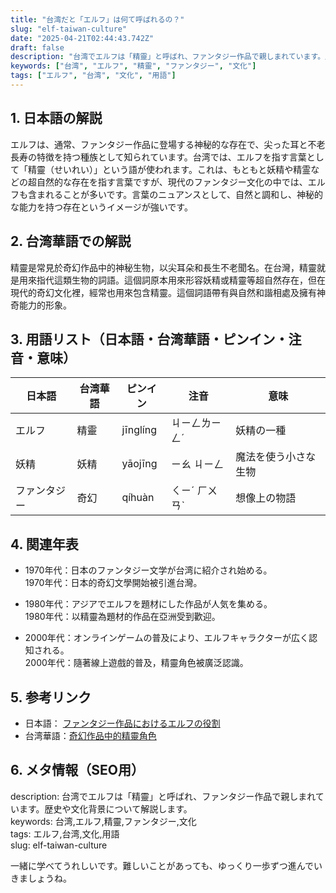```yaml
---
title: "台湾だと「エルフ」は何て呼ばれるの？"
slug: "elf-taiwan-culture"
date: "2025-04-21T02:44:43.742Z"
draft: false
description: "台湾でエルフは「精靈」と呼ばれ、ファンタジー作品で親しまれています。歴史や文化背景について解説します。"
keywords: ["台湾", "エルフ", "精靈", "ファンタジー", "文化"]
tags: ["エルフ", "台湾", "文化", "用語"]
---
```


## 1. 日本語の解説  
エルフは、通常、ファンタジー作品に登場する神秘的な存在で、尖った耳と不老長寿の特徴を持つ種族として知られています。台湾では、エルフを指す言葉として「精靈（せいれい）」という語が使われます。これは、もともと妖精や精霊などの超自然的な存在を指す言葉ですが、現代のファンタジー文化の中では、エルフも含まれることが多いです。言葉のニュアンスとして、自然と調和し、神秘的な能力を持つ存在というイメージが強いです。

## 2. 台湾華語での解説  
精靈是常見於奇幻作品中的神秘生物，以尖耳朵和長生不老聞名。在台灣，精靈就是用來指代這類生物的詞語。這個詞原本用來形容妖精或精靈等超自然存在，但在現代的奇幻文化裡，經常也用來包含精靈。這個詞語帶有與自然和諧相處及擁有神奇能力的形象。

## 3. 用語リスト（日本語・台湾華語・ピンイン・注音・意味）  
| 日本語 | 台湾華語 | ピンイン | 注音 | 意味 |
|---|---|---|---|---|
| エルフ | 精靈 | jīnglíng | ㄐㄧㄥㄌㄧㄥˊ | 妖精の一種 |
| 妖精 | 妖精 | yāojīng | ㄧㄠ ㄐㄧㄥ | 魔法を使う小さな生物 |
| ファンタジー | 奇幻 | qíhuàn | ㄑㄧˊ ㄏㄨㄢˋ | 想像上の物語 |

## 4. 関連年表  
- 1970年代：日本のファンタジー文学が台湾に紹介され始める。  
  1970年代：日本的奇幻文學開始被引進台灣。

- 1980年代：アジアでエルフを題材にした作品が人気を集める。  
  1980年代：以精靈為題材的作品在亞洲受到歡迎。

- 2000年代：オンラインゲームの普及により、エルフキャラクターが広く認知される。  
  2000年代：隨著線上遊戲的普及，精靈角色被廣泛認識。

## 5. 参考リンク  
- 日本語： [ファンタジー作品におけるエルフの役割](https://ja.wikipedia.org/wiki/エルフ)  
- 台湾華語：[奇幻作品中的精靈角色](https://zh.wikipedia.org/wiki/精靈)

## 6. メタ情報（SEO用）  
description: 台湾でエルフは「精靈」と呼ばれ、ファンタジー作品で親しまれています。歴史や文化背景について解説します。  
keywords: 台湾,エルフ,精靈,ファンタジー,文化  
tags: エルフ,台湾,文化,用語  
slug: elf-taiwan-culture

一緒に学べてうれしいです。難しいことがあっても、ゆっくり一歩ずつ進んでいきましょうね。